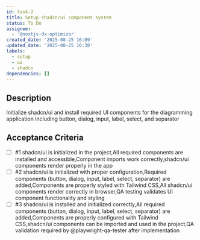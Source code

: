 ```yaml
---
id: task-2
title: Setup shadcn/ui component system
status: To Do
assignee:
  - '@nextjs-dx-optimizer'
created_date: '2025-08-25 16:09'
updated_date: '2025-08-25 16:30'
labels:
  - setup
  - ui
  - shadcn
dependencies: []
---
```


## Description

Initialize shadcn/ui and install required UI components for the diagramming application including button, dialog, input, label, select, and separator

## Acceptance Criteria
<!-- AC:BEGIN -->
- [ ] #1 shadcn/ui is initialized in the project,All required components are installed and accessible,Component imports work correctly,shadcn/ui components render properly in the app
- [ ] #2 shadcn/ui is initialized with proper configuration,Required components (button, dialog, input, label, select, separator) are added,Components are properly styled with Tailwind CSS,All shadcn/ui components render correctly in browser,QA testing validates UI component functionality and styling
- [ ] #3 shadcn/ui is installed and initialized correctly,All required components (button, dialog, input, label, select, separator) are added,Components are properly configured with Tailwind CSS,shadcn/ui components can be imported and used in the project,QA validation required by @playwright-qa-tester after implementation
<!-- AC:END -->
